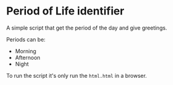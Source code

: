 # Period of Life identifier

A simple script that get the period of the day and give greetings.

Periods can be:
- Morning
- Afternoon
- Night

To run the script it's only run the `html.html` in a browser.
